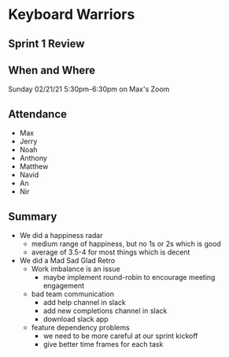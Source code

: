 # Keyboard Warriors

## Sprint 1 Review

## When and Where

Sunday 02/21/21 5:30pm-6:30pm on Max's Zoom

## Attendance

- Max
- Jerry
- Noah
- Anthony
- Matthew
- Navid
- An
- Nir


## Summary

- We did a happiness radar
  - medium range of happiness, but no 1s or 2s which is good
  - average of 3.5-4 for most things which is decent
- We did a Mad Sad Glad Retro
  - Work imbalance is an issue
    - maybe implement round-robin to encourage meeting engagement
  - bad team communication
    - add help channel in slack
    - add new completions channel in slack
    - download slack app
  - feature dependency problems
    - we need to be more careful at our sprint kickoff
    - give better time frames for each task

